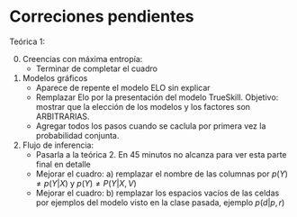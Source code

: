 # Correciones pendientes

Teórica 1:

0. Creencias con máxima entropía:
    - Terminar de completar el cuadro
0. Modelos gráficos
    - Aparece de repente el modelo ELO sin explicar
    - Remplazar Elo por la presentación del modelo TrueSkill. Objetivo: mostrar que la elección de los modelos y los factores son ARBITRARIAS.
    - Agregar todos los pasos cuando se caclula por primera vez la probabilidad conjunta.
0. Flujo de inferencia:
    - Pasarla a la teórica 2. En 45 minutos no alcanza para ver esta parte final en detalle
    - Mejorar el cuadro: a) remplazar el nombre de las columnas por $p(Y) \neq p(Y|X)$ y $p(Y) \neq P(Y|X,V)$
    - Mejorar el cuadro: b) remplazar los espacios vacíos de las celdas por ejemplos del modelo visto en la clase pasada, ejemplo $p(d|p,r)$
    




